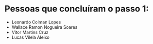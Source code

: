 # Pessoas que concluíram o passo 1:

- Leonardo Colman Lopes
- Wallace Ramon Nogueira Soares
- Vitor Martins Cruz
- Lucas Vilela Aleixo
